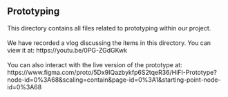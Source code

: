 <h2>Prototyping</h2>
This directory contains all files related to prototyping within our project.
<br/>
<br/>
We have recorded a vlog discussing the items in this directory. You can view it at: https://youtu.be/0PG-ZGdGKwk
<br/>
<br/>
You can also interact with the live version of the prototype at: https://www.figma.com/proto/5Dx9IQazbykfp6S2tqeR36/HiFI-Prototype?node-id=0%3A68&scaling=contain&page-id=0%3A1&starting-point-node-id=0%3A68
